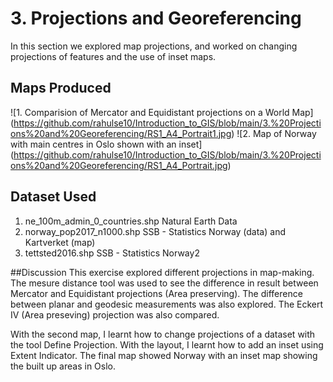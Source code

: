 # 3. Projections and Georeferencing
In this section we explored map projections, and worked on changing projections of features and the use of inset maps.

## Maps Produced

![1. Comparision of Mercator and Equidistant projections on a World Map] (https://github.com/rahulse10/Introduction_to_GIS/blob/main/3.%20Projections%20and%20Georeferencing/RS1_A4_Portrait1.jpg)
![2. Map of Norway with main centres in Oslo shown with an inset] (https://github.com/rahulse10/Introduction_to_GIS/blob/main/3.%20Projections%20and%20Georeferencing/RS1_A4_Portrait.jpg)

## Dataset Used 

1. ne_100m_admin_0_countries.shp Natural Earth Data
2. norway_pop2017_n1000.shp SSB - Statistics Norway (data) and Kartverket (map)
3. tettsted2016.shp SSB - Statistics Norway2

##Discussion
This exercise explored different projections in map-making. The mesure distance tool was used to see the difference in result between Mercator and Equidistant projections (Area preserving). 
The difference between planar and geodesic measurements was also explored. The Eckert IV (Area preseving) projection was also compared.

With the second map, I learnt how to change projections of a dataset with the tool Define Projection. With the layout, I learnt how to add an inset using Extent Indicator.
The final map showed Norway with an inset map showing the built up areas in Oslo.
